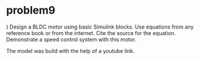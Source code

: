 # problem9
) Design a BLDC motor using basic Simulink blocks. Use equations from any reference book or from the internet. Cite the source for the equation. Demonstrate a speed control system with this motor.

The model was build with the help of a youtube link.




